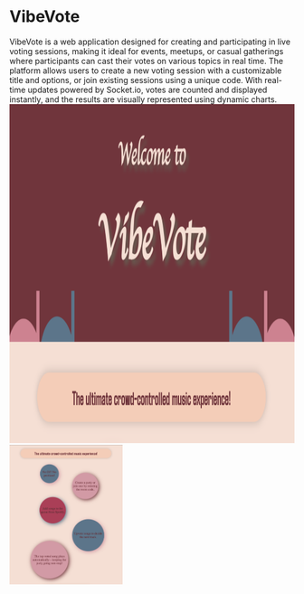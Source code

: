 # VibeVote
VibeVote is a web application designed for creating and participating in live voting sessions, making it ideal for events, meetups, or casual gatherings where participants can cast their votes on various topics in real time. The platform allows users to create a new voting session with a customizable title and options, or join existing sessions using a unique code. With real-time updates powered by Socket.io, votes are counted and displayed instantly, and the results are visually represented using dynamic charts. <br>
<img src="images/MainPageImage.png" alt="Main Page" width=100% height="600"> <br>
<img src="images/DetailsImage.png" alt="More of the Main Page" width="200">
